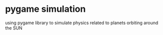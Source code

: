 # pygame simulation
using pygame library to simulate physics related to planets orbiting around the SUN

